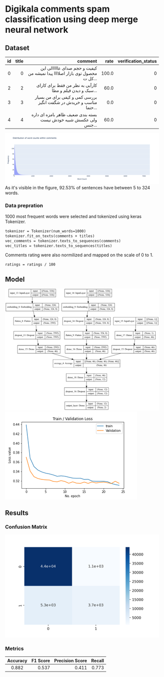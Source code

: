 # Digikala comments spam classification using deep merge neural network

## Dataset

| id  | title |                                                                     comment |  rate | verification_status |
| :-: | ----: | --------------------------------------------------------------------------: | ----: | ------------------: |
|  0  |     0 | کیفیت و حجم صدای عااااالی این محصول توی بازار اصلاااا پیدا نمیشه من کل ت... | 100.0 |                   0 |
|  2  |     2 |                    کارآیی به نظر من فقط برای کارای سبک و دیدن فیلم و مطا... |  60.0 |                   0 |
|  3  |     3 |          بررسی کمی و کیفی برای من بسیار مناسب و خریدش در شگفت انگیز حتما... |   0.0 |                   0 |
|  4  |     4 |            بسته بندی ضعیف ظاهر بامزه ای داره ولی عکسش شبیه خودش نیست جنس... |  60.0 |                   0 |

![Word count dist](/output/word_counts.png)
As it's visible in the figure, 92.53% of sentences have between 5 to 324 words.

### Data prepration

1000 most frequent words were selected and tokenized using keras Tokenizer.

```
tokenizer = Tokenizer(num_words=1000)
tokenizer.fit_on_texts(comments + titles)
vec_comments = tokenizer.texts_to_sequences(comments)
vec_titles = tokenizer.texts_to_sequences(titles)
```

Comments rating were also normilized and mapped on the scale of 0 to 1.

```
ratings = ratings / 100
```

## Model

![model graph](/output/model_graph.png)
![loss](/output/tran-val-loss.png)

## Results

### Confusion Matrix

![confusion matrix](/output/confusion_matrix.png)

### Metrics

| Accuracy | F1 Score | Precision Score | Recall |
| :------: | -------: | --------------: | -----: |
|  0.882   |    0.537 |           0.411 |  0.773 |
